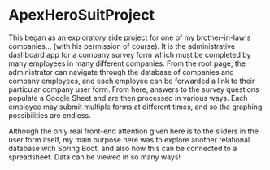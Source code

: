 # ApexHeroSuitProject

This began as an exploratory side project for one of my brother-in-law's companies... (with his permission of course). It is the administrative dashboard app for a company survey form which must be completed by many employees in many different companies. From the root page, the administrator can navigate through the database of companies and company employees, and each employee can be forwarded a link to their particular company user form. From here, answers to the survey questions populate a Google Sheet and are then processed in various ways. Each employee may submit multiple forms at different times, and so the graphing possibilities are endless.

Although the only real front-end attention given here is to the sliders in the user form itself, my main purpose here was to explore another relational database with Spring Boot, and also how this can be connected to a spreadsheet. Data can be viewed in so many ways!
